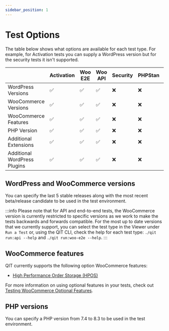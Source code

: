 ```yaml
---
sidebar_position: 1
---
```


# Test Options

The table below shows what options are available for each test type. For example, for Activation tests you can supply a WordPress version but for the security tests it isn't supported.

|                              | Activation | Woo E2E | Woo API | Security | PHPStan | Validation |
| ---------------------------- | ---------- |---------|---------| -------- | ------- | ---------- |
| WordPress Versions           | ✅         | ✅       | ✅       | ❌       | ❌      | ❌        |
| WooCommerce Versions         | ✅         | ✅       | ✅       | ❌       | ❌      | ❌        |
| WooCommerce Features         | ✅         | ✅       | ✅       | ❌       | ❌      | ❌        |
| PHP Version                  | ✅         | ✅       | ✅       | ❌       | ❌      | ❌        |
| Additional Extensions        | ✅         | ✅       | ✅       | ❌       | ❌      | ❌        |
| Additional WordPress Plugins | ✅         | ✅       | ✅       | ❌       | ❌      | ❌        |

## WordPress and WooCommerce versions

You can specify the last 5 stable releases along with the most recent beta/release candidate to be used in the test environment.

:::info
Please note that for API and end-to-end tests, the WooCommerce version is currently restricted to specific versions as we work to make the tests backwards and forwards compatible. For the most up to date versions that we currently support, you can select the test type in the Viewer under `Run a Test` or, using the QIT CLI, check the help for each test type: `./qit run:api --help` and `./qit run:woo-e2e --help`.
:::

## WooCommerce features

QIT currently supports the following option WooCommerce features:

- [High Performance Order Storage (HPOS)](https://developer.woocommerce.com/roadmap/high-performance-order-storage/)

For more information on using optional features in your tests, check out [Testing WooCommerce Optional Features](../cli/running-tests#using-optional-features).

## PHP versions

You can specify a PHP version from 7.4 to 8.3 to be used in the test environment.
